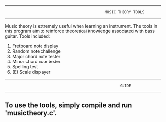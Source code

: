 -----------------------------------------------------------------------------------------------------------------------------
                                                 MUSIC THEORY TOOLS
-----------------------------------------------------------------------------------------------------------------------------
Music theory is extremely useful when learning an instrument. The tools in this program aim to reinforce theoretical knowledge associated with bass guitar. Tools included: 
1) Fretboard note display
2) Random note challenge
3) Major chord note tester
4) Minor chord note tester
5) Spelling test
6) (E) Scale displayer
-----------------------------------------------------------------------------------------------------------------------------
                                                        GUIDE
-----------------------------------------------------------------------------------------------------------------------------
To use the tools, simply compile and run 'musictheory.c'.
-----------------------------------------------------------------------------------------------------------------------------
